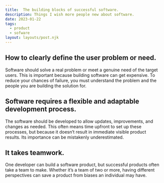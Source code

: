 ```yaml
---
title:  The building blocks of successful software.
description: Things I wish more people new about software.
date: 2023-01-22
tags:
  - product
  - sofware
layout: layouts/post.njk
---
```


## How to clearly define the user problem or need.
Software should solve a real problem or meet a genuine need of the target users. This is important because building software can get expensive. To reduce your chances of failure, you must understand the problem and the people you are building the solution for.

## Software requires a flexible and adaptable development process.
The software should be developed to allow updates, improvements, and changes as needed. This often means time upfront to set up these processes, but because it doesn’t result in immediate visible product results. Its importance can be mistakenly underestimated.

## It takes teamwork.
One developer can build a software product, but successful products often take a team to make. Whether it’s a team of two or more, having different perspectives can save a product from biases an individual may have.

